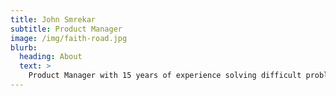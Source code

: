 ```yaml
---
title: John Smrekar
subtitle: Product Manager
image: /img/faith-road.jpg
blurb:
  heading: About
  text: >
    Product Manager with 15 years of experience solving difficult problems, specializing in SaaS, marketplaces, advertising, payments, and e-commerce. Passionate about data and analytics, matched with a deep curiosity for understanding and shaping user behavior.
---
```


